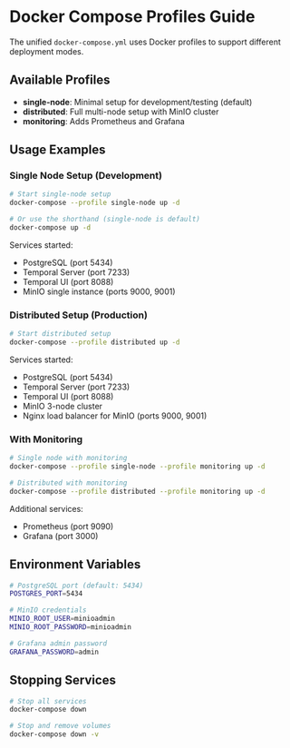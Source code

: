 # Docker Compose Profiles Guide

The unified `docker-compose.yml` uses Docker profiles to support different deployment modes.

## Available Profiles

- **single-node**: Minimal setup for development/testing (default)
- **distributed**: Full multi-node setup with MinIO cluster
- **monitoring**: Adds Prometheus and Grafana

## Usage Examples

### Single Node Setup (Development)

```bash
# Start single-node setup
docker-compose --profile single-node up -d

# Or use the shorthand (single-node is default)
docker-compose up -d
```

Services started:
- PostgreSQL (port 5434)
- Temporal Server (port 7233)
- Temporal UI (port 8088)
- MinIO single instance (ports 9000, 9001)

### Distributed Setup (Production)

```bash
# Start distributed setup
docker-compose --profile distributed up -d
```

Services started:
- PostgreSQL (port 5434)
- Temporal Server (port 7233)
- Temporal UI (port 8088)
- MinIO 3-node cluster
- Nginx load balancer for MinIO (ports 9000, 9001)

### With Monitoring

```bash
# Single node with monitoring
docker-compose --profile single-node --profile monitoring up -d

# Distributed with monitoring
docker-compose --profile distributed --profile monitoring up -d
```

Additional services:
- Prometheus (port 9090)
- Grafana (port 3000)

## Environment Variables

```bash
# PostgreSQL port (default: 5434)
POSTGRES_PORT=5434

# MinIO credentials
MINIO_ROOT_USER=minioadmin
MINIO_ROOT_PASSWORD=minioadmin

# Grafana admin password
GRAFANA_PASSWORD=admin
```

## Stopping Services

```bash
# Stop all services
docker-compose down

# Stop and remove volumes
docker-compose down -v
```
